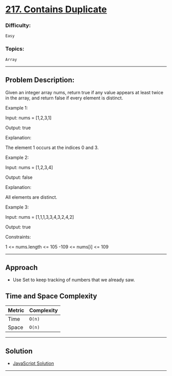 # [217. Contains Duplicate](https://leetcode.com/problems/contains-duplicate/description/)

### Difficulty:

`Easy`

### Topics:

`Array`

---

## Problem Description:

Given an integer array nums, return true if any value appears at least twice in the array, and return false if every element is distinct.

Example 1:

Input: nums = [1,2,3,1]

Output: true

Explanation:

The element 1 occurs at the indices 0 and 3.

Example 2:

Input: nums = [1,2,3,4]

Output: false

Explanation:

All elements are distinct.

Example 3:

Input: nums = [1,1,1,3,3,4,3,2,4,2]

Output: true

Constraints:

1 <= nums.length <= 105
-109 <= nums[i] <= 109

---

## Approach

- Use Set to keep tracking of numbers that we already saw.

## Time and Space Complexity

| Metric | Complexity |
| ------ | ---------- |
| Time   | `O(n)`     |
| Space  | `O(n)`     |

---

## Solution

- [JavaScript Solution](solution.js)

---
